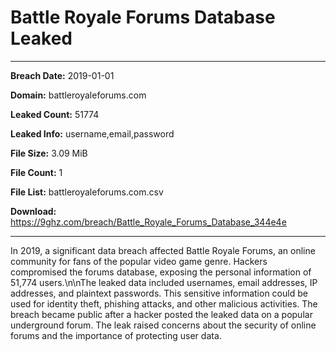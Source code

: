 # Battle Royale Forums Database Leaked

------------
**Breach Date:** 2019-01-01

**Domain:**  battleroyaleforums.com

**Leaked Count:** 51774

**Leaked Info:** username,email,password

**File Size:** 3.09 MiB

**File Count:** 1

**File List:** battleroyaleforums.com.csv

**Download:** https://9ghz.com/breach/Battle_Royale_Forums_Database_344e4e

------------
In 2019, a significant data breach affected Battle Royale Forums, an online community for fans of the popular video game genre. Hackers compromised the forums database, exposing the personal information of 51,774 users.\n\nThe leaked data included usernames, email addresses, IP addresses, and plaintext passwords. This sensitive information could be used for identity theft, phishing attacks, and other malicious activities. The breach became public after a hacker posted the leaked data on a popular underground forum. The leak raised concerns about the security of online forums and the importance of protecting user data.
